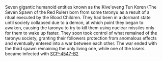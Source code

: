 Seven gigantic humanoid entities known as the Kive'eveng Tun Koren (The Seven Spawn of the Red Ruler) born from some taronyu as a result of a ritual executed by the Blood Children. They had been in a dormant state until society collapsed due to a demon, at which point they began to awaken, causing the taronyu to try to kill them using nuclear missiles only for them to wake up faster. They soon took control of what remained of the taronyu society, granting their followers protection from anomalous effects and eventually entered into a war between each other. The war ended with the third spawn remaining the only living one, while one of the losers became infected with [SCP-4547-B2](https://villains.fandom.com/wiki/Fifth_Church "Fifth Church")